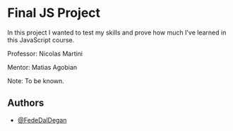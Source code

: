 # Final JS Project

In this project I wanted to test my skills and prove how much I've learned in this JavaScript course.

Professor: Nicolas Martini

Mentor: Matias Agobian

Note: To be known.

## Authors

- [@FedeDalDegan](https://github.com/FedeDalDegan)